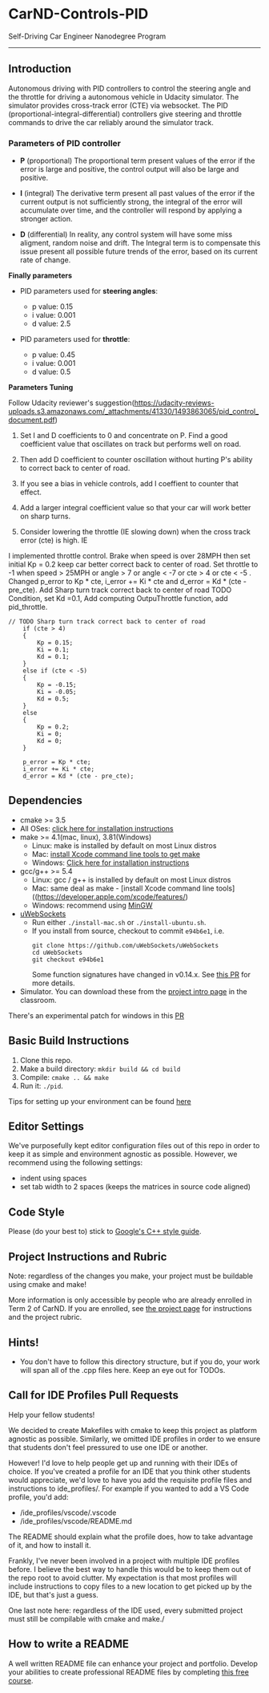 # CarND-Controls-PID
Self-Driving Car Engineer Nanodegree Program

---

## Introduction
Autonomous driving with PID controllers to control the steering angle and the throttle for driving a autonomous vehicle 
in Udacity simulator. The simulator provides cross-track error (CTE) via websocket. The PID 
(proportional-integral-differential) controllers give steering and throttle commands 
to drive the car reliably around the simulator track.

### Parameters of PID controller

* **P** (proportional) The proportional term present values of the error if the error is large and positive, 
the control output will also be large and positive.

* **I** (integral) The derivative term present all past values of the error if the current output is not sufficiently 
strong, the integral of the error will accumulate over time, and the controller will respond by 
applying a stronger action.

* **D** (differential) In reality, any control system will have some miss aligment, random noise and drift. The Integral term is to compensate this issue present all possible future trends of the error, based on its current rate of change.

**Finally parameters**

* PID parameters used for **steering angles**: 

    * p value: 0.15 
    * i value: 0.001
    * d value: 2.5

* PID parameters used for **throttle**: 

    * p value: 0.45 
    * i value: 0.001
    * d value: 0.5
    
**Parameters Tuning**

Follow Udacity reviewer's suggestion(https://udacity-reviews-uploads.s3.amazonaws.com/_attachments/41330/1493863065/pid_control_document.pdf)

1. Set I and D coefficients to 0 and concentrate on P. Find a good coefficient value that oscillates on track but performs well on road.

2. Then add D coefficient to counter oscillation without hurting P's ability to correct back to center of road.

3. If you see a bias in vehicle controls, add I coeffient to counter that effect.

4. Add a larger integral coefficient value so that your car will work better on sharp turns.

5. Consider lowering the throttle (IE slowing down) when the cross track error (cte) is high. IE

I implemented throttle control. Brake when speed is over 28MPH then set initial Kp = 0.2 keep car better correct back to center of road. Set throttle to -1 when speed > 25MPH or angle > 7 or angle < -7 or cte > 4 or cte < -5 . Changed p_error to Kp * cte, i_error += Ki * cte and d_error = Kd *  (cte - pre_cte). Add Sharp turn track correct back to center of road TODO Condition, set Kd =0.1, Add computing OutpuThrottle function, add pid_throttle.

```
// TODO Sharp turn track correct back to center of road
    if (cte > 4)
    {
        Kp = 0.15;
        Ki = 0.1;
        Kd = 0.1;
    }
    else if (cte < -5)
    {
        Kp = -0.15;
        Ki = -0.05;
        Kd = 0.5;
    }
    else
    {
        Kp = 0.2;
        Ki = 0;
        Kd = 0;
    }
    
    p_error = Kp * cte;
    i_error += Ki * cte;
    d_error = Kd * (cte - pre_cte);
```

## Dependencies

* cmake >= 3.5
 * All OSes: [click here for installation instructions](https://cmake.org/install/)
* make >= 4.1(mac, linux), 3.81(Windows)
  * Linux: make is installed by default on most Linux distros
  * Mac: [install Xcode command line tools to get make](https://developer.apple.com/xcode/features/)
  * Windows: [Click here for installation instructions](http://gnuwin32.sourceforge.net/packages/make.htm)
* gcc/g++ >= 5.4
  * Linux: gcc / g++ is installed by default on most Linux distros
  * Mac: same deal as make - [install Xcode command line tools]((https://developer.apple.com/xcode/features/)
  * Windows: recommend using [MinGW](http://www.mingw.org/)
* [uWebSockets](https://github.com/uWebSockets/uWebSockets)
  * Run either `./install-mac.sh` or `./install-ubuntu.sh`.
  * If you install from source, checkout to commit `e94b6e1`, i.e.
    ```
    git clone https://github.com/uWebSockets/uWebSockets 
    cd uWebSockets
    git checkout e94b6e1
    ```
    Some function signatures have changed in v0.14.x. See [this PR](https://github.com/udacity/CarND-MPC-Project/pull/3) for more details.
* Simulator. You can download these from the [project intro page](https://github.com/udacity/self-driving-car-sim/releases) in the classroom.

There's an experimental patch for windows in this [PR](https://github.com/udacity/CarND-PID-Control-Project/pull/3)

## Basic Build Instructions

1. Clone this repo.
2. Make a build directory: `mkdir build && cd build`
3. Compile: `cmake .. && make`
4. Run it: `./pid`. 

Tips for setting up your environment can be found [here](https://classroom.udacity.com/nanodegrees/nd013/parts/40f38239-66b6-46ec-ae68-03afd8a601c8/modules/0949fca6-b379-42af-a919-ee50aa304e6a/lessons/f758c44c-5e40-4e01-93b5-1a82aa4e044f/concepts/23d376c7-0195-4276-bdf0-e02f1f3c665d)

## Editor Settings

We've purposefully kept editor configuration files out of this repo in order to
keep it as simple and environment agnostic as possible. However, we recommend
using the following settings:

* indent using spaces
* set tab width to 2 spaces (keeps the matrices in source code aligned)

## Code Style

Please (do your best to) stick to [Google's C++ style guide](https://google.github.io/styleguide/cppguide.html).

## Project Instructions and Rubric

Note: regardless of the changes you make, your project must be buildable using
cmake and make!

More information is only accessible by people who are already enrolled in Term 2
of CarND. If you are enrolled, see [the project page](https://classroom.udacity.com/nanodegrees/nd013/parts/40f38239-66b6-46ec-ae68-03afd8a601c8/modules/f1820894-8322-4bb3-81aa-b26b3c6dcbaf/lessons/e8235395-22dd-4b87-88e0-d108c5e5bbf4/concepts/6a4d8d42-6a04-4aa6-b284-1697c0fd6562)
for instructions and the project rubric.

## Hints!

* You don't have to follow this directory structure, but if you do, your work
  will span all of the .cpp files here. Keep an eye out for TODOs.

## Call for IDE Profiles Pull Requests

Help your fellow students!

We decided to create Makefiles with cmake to keep this project as platform
agnostic as possible. Similarly, we omitted IDE profiles in order to we ensure
that students don't feel pressured to use one IDE or another.

However! I'd love to help people get up and running with their IDEs of choice.
If you've created a profile for an IDE that you think other students would
appreciate, we'd love to have you add the requisite profile files and
instructions to ide_profiles/. For example if you wanted to add a VS Code
profile, you'd add:

* /ide_profiles/vscode/.vscode
* /ide_profiles/vscode/README.md

The README should explain what the profile does, how to take advantage of it,
and how to install it.

Frankly, I've never been involved in a project with multiple IDE profiles
before. I believe the best way to handle this would be to keep them out of the
repo root to avoid clutter. My expectation is that most profiles will include
instructions to copy files to a new location to get picked up by the IDE, but
that's just a guess.

One last note here: regardless of the IDE used, every submitted project must
still be compilable with cmake and make./

## How to write a README
A well written README file can enhance your project and portfolio.  Develop your abilities to create professional README files by completing [this free course](https://www.udacity.com/course/writing-readmes--ud777).


